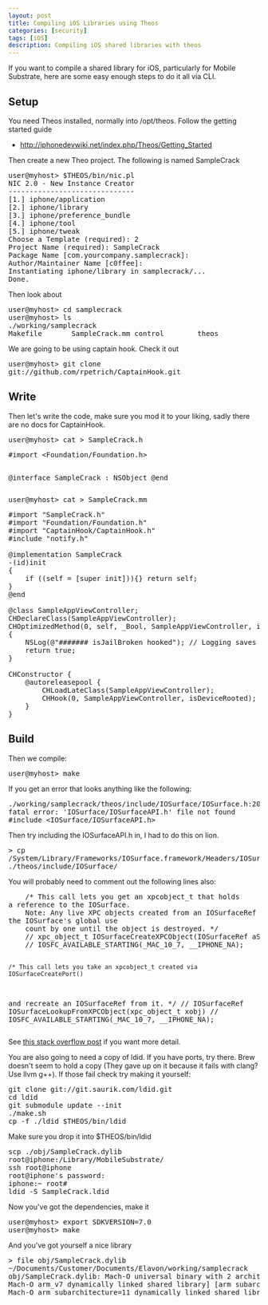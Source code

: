 ```yaml
---
layout: post
title: Compiling iOS Libraries using Theos
categories: [security]
tags: [iOS]
description: Compiling iOS shared libraries with theos
---
```


If you want to compile a shared library for iOS, particularly for Mobile
Substrate, here are some easy enough steps to do it all via CLI.
<h2>Setup</h2>
You need Theos installed, normally into /opt/theos. Follow the getting started
guide
<ul>
  <li><a
href="http://iphonedevwiki.net/index.php/Theos/Getting_Started">http://iphonedevwiki.net/index.php/Theos/Getting_Started</a></li>
</ul>
Then create a new Theo project. The following is named SampleCrack
<pre class="brush:shell">user@myhost&gt; $THEOS/bin/nic.pl
NIC 2.0 - New Instance Creator
------------------------------
[1.] iphone/application
[2.] iphone/library
[3.] iphone/preference_bundle
[4.] iphone/tool
[5.] iphone/tweak
Choose a Template (required): 2
Project Name (required): SampleCrack
Package Name [com.yourcompany.samplecrack]:
Author/Maintainer Name [c0ffee]: 
Instantiating iphone/library in samplecrack/...
Done.</pre>
Then look about
<pre class="brush:shell">user@myhost&gt; cd samplecrack
user@myhost&gt; ls
./working/samplecrack
Makefile       SampleCrack.mm control        theos</pre>
We are going to be using captain hook. Check it out
<pre class="brush:shell">user@myhost&gt; git clone
git://github.com/rpetrich/CaptainHook.git</pre>
<h2>Write</h2>
Then let's write the code, make sure you mod it to your liking, sadly there are
no docs for CaptainHook.
<pre class="brush:shell">user@myhost&gt; cat &gt; SampleCrack.h</pre>
<pre class="brush:c">#import &lt;Foundation/Foundation.h&gt;

@interface SampleCrack : NSObject
@end</pre>
<pre class="brush:shell">user@myhost&gt; cat &gt; SampleCrack.mm</pre>
<pre class="brush:c">#import "SampleCrack.h"
#import "Foundation/Foundation.h"
#import "CaptainHook/CaptainHook.h"
#include "notify.h"

@implementation SampleCrack
-(id)init
{
    if ((self = [super init])){} return self;
}
@end

@class SampleAppViewController;
CHDeclareClass(SampleAppViewController);
CHOptimizedMethod(0, self, _Bool, SampleAppViewController, isDeviceRooted)
{
    NSLog(@"####### isJailBroken hooked"); // Logging saves lives
    return true;
}

CHConstructor {
    @autoreleasepool {
        CHLoadLateClass(SampleAppViewController);
        CHHook(0, SampleAppViewController, isDeviceRooted); // register hook
    }
}</pre>
<h2>Build</h2>
Then we compile:
<pre class="brush:shell">user@myhost&gt; make</pre>
If you get an error that looks anything like the following:
<pre
class="brush:shell">./working/samplecrack/theos/include/IOSurface/IOSurface.h:20:10:
fatal error: 'IOSurface/IOSurfaceAPI.h' file not found
#include &lt;IOSurface/IOSurfaceAPI.h&gt;</pre>
Then try including the IOSurfaceAPI.h in, I had to do this on lion.
<pre class="brush:shell">&gt; cp
/System/Library/Frameworks/IOSurface.framework/Headers/IOSurfaceAPI.h
./theos/include/IOSurface/</pre>
You will probably need to comment out the following lines also:
<pre class="brush:c">    /* This call lets you get an xpcobject_t that holds
a reference to the IOSurface.
    Note: Any live XPC objects created from an IOSurfaceRef implicity increase
the IOSurface's global use
    count by one until the object is destroyed. */
    // xpc_object_t IOSurfaceCreateXPCObject(IOSurfaceRef aSurface)
    // IOSFC_AVAILABLE_STARTING(_MAC_10_7, __IPHONE_NA);

    /* This call lets you take an xpcobject_t created via IOSurfaceCreatePort()
and recreate an IOSurfaceRef from it. */
    // IOSurfaceRef IOSurfaceLookupFromXPCObject(xpc_object_t xobj)
    // IOSFC_AVAILABLE_STARTING(_MAC_10_7, __IPHONE_NA);</pre>
See <a
href="http://stackoverflow.com/questions/10891846/error-compiling-tweak-in-theos">this
stack overflow post</a> if you want more detail.

You are also going to need a copy of ldid. If you have ports, try there. Brew
doesn't seem to hold a copy (They gave up on it because it fails with clang?
Use llvm g++). If those fail check try making it yourself:
<pre class="brush:shell">git clone git://git.saurik.com/ldid.git
cd ldid
git submodule update --init
./make.sh
cp -f ./ldid $THEOS/bin/ldid</pre>
Make sure you drop it into $THEOS/bin/ldid
<pre class="brush:shell">scp ./obj/SampleCrack.dylib
root@iphone:/Library/MobileSubstrate/
ssh root@iphone
root@iphone's password: 
iphone:~ root# 
ldid -S SampleCrack.ldid</pre>
Now you've got the dependencies, make it
<pre class="brush:shell">user@myhost&gt; export SDKVERSION=7.0
user@myhost&gt; make</pre>
And you've got yourself a nice library
<pre class="brush:shell">&gt; file obj/SampleCrack.dylib
~/Documents/Customer/Documents/Elavon/working/samplecrack
obj/SampleCrack.dylib: Mach-O universal binary with 2 architectures: [arm_v7:
Mach-O arm_v7 dynamically linked shared library] [arm subarchitecture=11:
Mach-O arm subarchitecture=11 dynamically linked shared library]</pre>
&nbsp;
